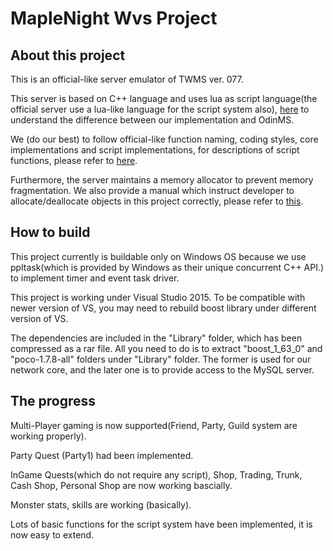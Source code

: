 MapleNight Wvs Project
=
About this project
----
This is an official-like server emulator of TWMS ver. 077. 

This server is based on C++ language and uses lua as script language(the official server use a lua-like language for the script system also), [here](https://hackmd.io/-iQnMU8eSieu4s-QraftrA) to understand the difference between our implementation and OdinMS. 

We (do our best) to follow official-like function naming, coding styles, core implementations and script implementations, for descriptions of script functions, please refer to [here](https://hackmd.io/EkoGL7yFTnutUS8gNiXcKw).

Furthermore, the server maintains a memory allocator to prevent memory fragmentation. We also provide a manual which instruct developer to allocate/deallocate objects in this project correctly, please refer to [this](https://hackmd.io/mMCvnLFRTx2VrZTuot0OpQ).

How to build
----
This project currently is buildable only on Windows OS because we use ppltask(which is provided by Windows as their unique concurrent C++ API.) to implement timer and event task driver.

This project is working under Visual Studio 2015. To be compatible with newer version of VS, you may need to rebuild boost library under different version of VS.

The dependencies are included in the "Library" folder, which has been compressed as a rar file. All you need to do is to extract "boost_1_63_0" and "poco-1.7.8-all" folders under "Library" folder. The former is used for our network core, and the later one is to provide access to the MySQL server.

The progress
---
Multi-Player gaming is now supported(Friend, Party, Guild system are working properly).

Party Quest (Party1) had been implemented.

InGame Quests(which do not require any script), Shop, Trading, Trunk, Cash Shop, Personal Shop are now working bascially.

Monster stats, skills are working (basically).

Lots of basic functions for the script system have been implemented, it is now easy to extend.


